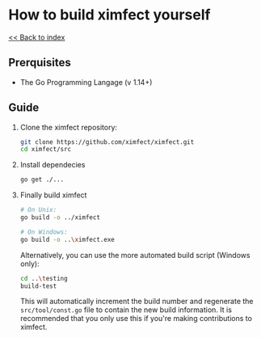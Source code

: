 # How to build ximfect yourself

[<< Back to index](../index.md)

## Prerquisites

* The Go Programming Langage (v 1.14+)

## Guide

1. Clone the ximfect repository:

    ```sh
    git clone https://github.com/ximfect/ximfect.git
    cd ximfect/src
    ```

2. Install dependecies

    ```sh
    go get ./...
    ```

3. Finally build ximfect

    ```sh
    # On Unix:
    go build -o ../ximfect

    # On Windows:
    go build -o ..\ximfect.exe
    ```

    Alternatively, you can use the more automated build script (Windows only):

    ```sh
    cd ..\testing
    build-test
    ```

    This will automatically increment the build number and regenerate the
    `src/tool/const.go` file to contain the new build information. It is
    recommended that you only use this if you're making contributions to
    ximfect.
